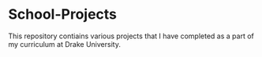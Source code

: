 # School-Projects
This repository contiains various projects that I have completed as a part of my curriculum at Drake University.
